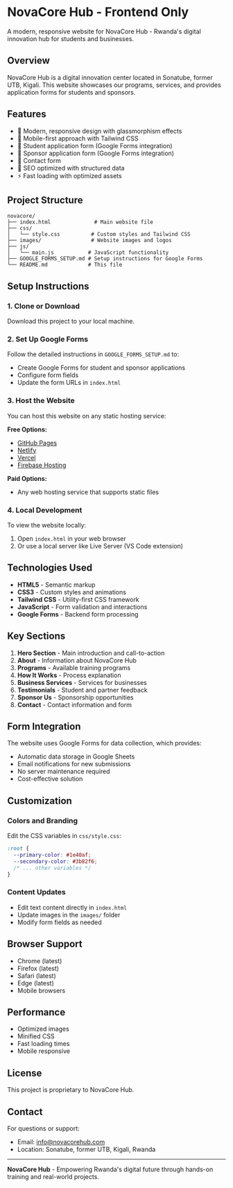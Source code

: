 # NovaCore Hub - Frontend Only

A modern, responsive website for NovaCore Hub - Rwanda's digital innovation hub for students and businesses.

## Overview

NovaCore Hub is a digital innovation center located in Sonatube, former UTB, Kigali. This website showcases our programs, services, and provides application forms for students and sponsors.

## Features

- 🎨 Modern, responsive design with glassmorphism effects
- 📱 Mobile-first approach with Tailwind CSS
- 📝 Student application form (Google Forms integration)
- 🤝 Sponsor application form (Google Forms integration)
- 📧 Contact form
- 🎯 SEO optimized with structured data
- ⚡ Fast loading with optimized assets

## Project Structure

```
novacore/
├── index.html              # Main website file
├── css/
│   └── style.css          # Custom styles and Tailwind CSS
├── images/                # Website images and logos
├── js/
│   └── main.js           # JavaScript functionality
├── GOOGLE_FORMS_SETUP.md # Setup instructions for Google Forms
└── README.md             # This file
```

## Setup Instructions

### 1. Clone or Download
Download this project to your local machine.

### 2. Set Up Google Forms
Follow the detailed instructions in `GOOGLE_FORMS_SETUP.md` to:
- Create Google Forms for student and sponsor applications
- Configure form fields
- Update the form URLs in `index.html`

### 3. Host the Website
You can host this website on any static hosting service:

**Free Options:**
- [GitHub Pages](https://pages.github.com/)
- [Netlify](https://netlify.com/)
- [Vercel](https://vercel.com/)
- [Firebase Hosting](https://firebase.google.com/products/hosting)

**Paid Options:**
- Any web hosting service that supports static files

### 4. Local Development
To view the website locally:
1. Open `index.html` in your web browser
2. Or use a local server like Live Server (VS Code extension)

## Technologies Used

- **HTML5** - Semantic markup
- **CSS3** - Custom styles and animations
- **Tailwind CSS** - Utility-first CSS framework
- **JavaScript** - Form validation and interactions
- **Google Forms** - Backend form processing

## Key Sections

1. **Hero Section** - Main introduction and call-to-action
2. **About** - Information about NovaCore Hub
3. **Programs** - Available training programs
4. **How It Works** - Process explanation
5. **Business Services** - Services for businesses
6. **Testimonials** - Student and partner feedback
7. **Sponsor Us** - Sponsorship opportunities
8. **Contact** - Contact information and form

## Form Integration

The website uses Google Forms for data collection, which provides:
- Automatic data storage in Google Sheets
- Email notifications for new submissions
- No server maintenance required
- Cost-effective solution

## Customization

### Colors and Branding
Edit the CSS variables in `css/style.css`:
```css
:root {
  --primary-color: #1e40af;
  --secondary-color: #3b82f6;
  /* ... other variables */
}
```

### Content Updates
- Edit text content directly in `index.html`
- Update images in the `images/` folder
- Modify form fields as needed

## Browser Support

- Chrome (latest)
- Firefox (latest)
- Safari (latest)
- Edge (latest)
- Mobile browsers

## Performance

- Optimized images
- Minified CSS
- Fast loading times
- Mobile responsive

## License

This project is proprietary to NovaCore Hub.

## Contact

For questions or support:
 - Email: info@novacorehub.com
- Location: Sonatube, former UTB, Kigali, Rwanda

---

**NovaCore Hub** - Empowering Rwanda's digital future through hands-on training and real-world projects.
